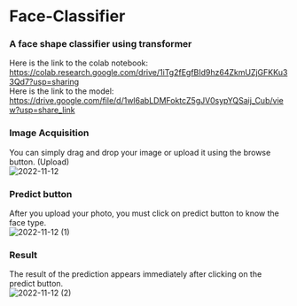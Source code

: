 # Face-Classifier
### A face shape classifier using transformer <br />
Here is the link to the colab notebook: <br />
https://colab.research.google.com/drive/1iTg2fEgfBId9hz64ZkmUZjGFKKu33Qd7?usp=sharing <br />
Here is the link to the model: <br />
https://drive.google.com/file/d/1wl6abLDMFoktcZ5gJV0sypYQSaij_Cub/view?usp=share_link <br />

### Image Acquisition <br />
You can simply drag and drop your image or upload it using the browse button. (Upload) <br />
![2022-11-12](https://user-images.githubusercontent.com/61421659/201445878-6bb61400-f5bd-4984-89e6-85623df4c39e.png)

### Predict button <br />
After you upload your photo, you must click on predict button to know the face type. <br />
![2022-11-12 (1)](https://user-images.githubusercontent.com/61421659/201445991-e08108a4-c3ab-4634-b8ca-a6858dd30a85.png)
### Result <br />
The result of the prediction appears immediately after clicking on the predict button. <br />
![2022-11-12 (2)](https://user-images.githubusercontent.com/61421659/201446177-8bf9f488-13e3-4b65-b5b8-5c996b970fc0.png)


